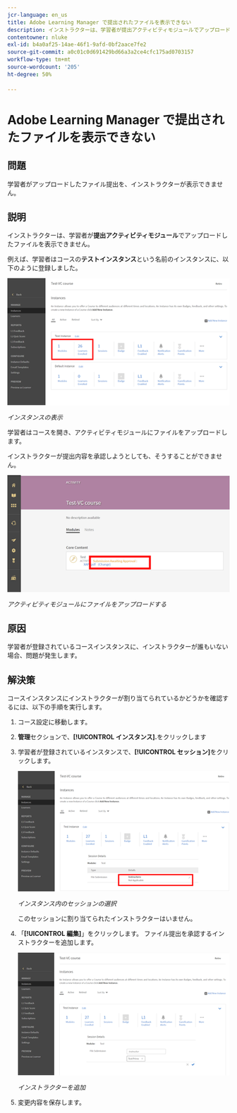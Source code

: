 ```yaml
---
jcr-language: en_us
title: Adobe Learning Manager で提出されたファイルを表示できない
description: インストラクターは、学習者が提出アクティビティモジュールでアップロードしたファイルを表示できません。
contentowner: nluke
exl-id: b4a0af25-14ae-46f1-9afd-0bf2aace7fe2
source-git-commit: a0c01c0d691429bd66a3a2ce4cfc175ad0703157
workflow-type: tm+mt
source-wordcount: '205'
ht-degree: 50%

---
```


# Adobe Learning Manager で提出されたファイルを表示できない

## 問題

学習者がアップロードしたファイル提出を、インストラクターが表示できません。

## 説明

インストラクターは、学習者が&#x200B;**提出アクティビティモジュール**&#x200B;でアップロードしたファイルを表示できません。

例えば、学習者はコースの&#x200B;**テストインスタンス**&#x200B;という名前のインスタンスに、以下のように登録しました。

![](assets/test-instance.png)

*インスタンスの表示*

学習者はコースを開き、アクティビティモジュールにファイルをアップロードします。

インストラクターが提出内容を承認しようとしても、そうすることができません。

![](assets/activity.png)

*アクティビティモジュールにファイルをアップロードする*

## 原因

学習者が登録されているコースインスタンスに、インストラクターが誰もいない場合、問題が発生します。

## 解決策

コースインスタンスにインストラクターが割り当てられているかどうかを確認するには、以下の手順を実行します。

1. コース設定に移動します。
1. **管理**&#x200B;セクションで、**[!UICONTROL インスタンス].**&#x200B;をクリックします
1. 学習者が登録されているインスタンスで、**[!UICONTROL セッション]**&#x200B;をクリックします。

   ![](assets/check-instructor.png)

   *インスタンス内のセッションの選択*

   このセッションに割り当てられたインストラクターはいません。

1. 「**[!UICONTROL 編集]**」をクリックします。 ファイル提出を承認するインストラクターを追加します。

   ![](assets/assign-instructor.png)

   *インストラクターを追加*
1. 変更内容を保存します。
